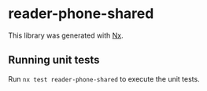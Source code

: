 # reader-phone-shared

This library was generated with [Nx](https://nx.dev).

## Running unit tests

Run `nx test reader-phone-shared` to execute the unit tests.

